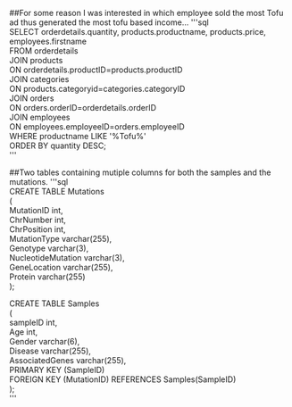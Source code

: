 ##For some reason I was interested in which employee sold the most Tofu ad thus generated the most tofu based income...
'''sql  
SELECT orderdetails.quantity, products.productname, products.price, employees.firstname  
FROM orderdetails  
JOIN products  
ON orderdetails.productID=products.productID  
JOIN categories  
ON products.categoryid=categories.categoryID  
JOIN orders  
ON orders.orderID=orderdetails.orderID  
JOIN employees  
ON employees.employeeID=orders.employeeID  
WHERE productname LIKE '%Tofu%'  
ORDER BY quantity DESC;  
'''  

##Two tables containing mutiple columns for both the samples and the mutations. 
'''sql  
CREATE TABLE Mutations  
(  
MutationID int,  
ChrNumber int,  
ChrPosition int,  
MutationType varchar(255),  
Genotype varchar(3),  
NucleotideMutation varchar(3),  
GeneLocation varchar(255),  
Protein varchar(255)  
);  

CREATE TABLE Samples  
(  
sampleID int,  
Age int,  
Gender varchar(6),  
Disease varchar(255),  
AssociatedGenes varchar(255),  
PRIMARY KEY (SampleID)  
FOREIGN KEY (MutationID) REFERENCES Samples(SampleID)  
);  
'''  
